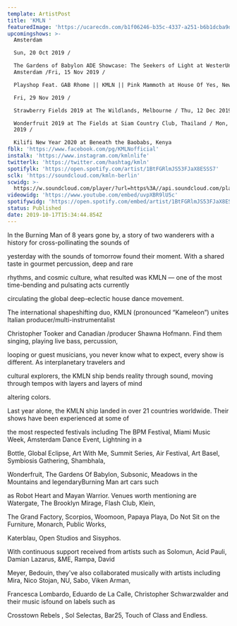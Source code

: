 ```yaml
---
template: ArtistPost
title: 'KMLN '
featuredImage: 'https://ucarecdn.com/b1f06246-b35c-4337-a251-b6b1dcba9d88/'
upcomingshows: >-
  Amsterdam

  Sun, 20 Oct 2019 /

  The Gardens of Babylon ADE Showcase: The Seekers of Light at WesterUnie,
  Amsterdam /Fri, 15 Nov 2019 /

  Playshop Feat. GAB Rhome || KMLN || Pink Mammoth at House Of Yes, New York /

  Fri, 29 Nov 2019 /

  Strawberry Fields 2019 at The Wildlands, Melbourne / Thu, 12 Dec 2019 /

  Wonderfruit 2019 at The Fields at Siam Country Club, Thailand / Mon, 30 Dec
  2019 /

  Kilifi New Year 2020 at Beneath the Baobabs, Kenya
fblk: 'https://www.facebook.com/pg/KMLNofficial'
instalk: 'https://www.instagram.com/kmlnlife'
twitterlk: 'https://twitter.com/hashtag/kmln'
spotifylk: 'https://open.spotify.com/artist/1BtFGRlmJS53FJaX8ESSS7'
sclk: 'https://soundcloud.com/kmln-berlin'
scwidg: >-
  https://w.soundcloud.com/player/?url=https%3A//api.soundcloud.com/playlists/232323810&color=%23ff5500&auto_play=false&hide_related=false&show_comments=true&show_user=true&show_reposts=false&show_teaser=true&visual=true
videowidg: 'https://www.youtube.com/embed/uvpXBR9lU5c'
spotifywidg: 'https://open.spotify.com/embed/artist/1BtFGRlmJS53FJaX8ESSS7'
status: Published
date: 2019-10-17T15:34:44.854Z
---
```



In the Burning Man of 8 years gone by, a story of two wanderers with a history for cross-pollinating the sounds of

yesterday with the sounds of tomorrow found their moment. With a shared taste in gourmet percussion, deep and rare

rhythms, and cosmic culture, what resulted was KMLN — one of the most time-bending and pulsating acts currently

circulating the global deep-eclectic house dance movement.

The international shapeshifting duo, KMLN (pronounced “Kameleon”) unites Italian producer/multi-instrumentalist

Christopher Tooker and Canadian /producer Shawna Hofmann. Find them singing, playing live bass, percussion,

looping or guest musicians, you never know what to expect, every show is different. As interplanetary travelers and

cultural explorers, the KMLN ship bends reality through sound, moving through tempos with layers and layers of mind

altering colors.

Last year alone, the KMLN ship landed in over 21 countries worldwide. Their shows have been experienced at some of

the most respected festivals including The BPM Festival, Miami Music Week, Amsterdam Dance Event, Lightning in a

Bottle, Global Eclipse, Art With Me, Summit Series, Air Festival, Art Basel, Symbiosis Gathering, Shambhala,

Wonderfruit, The Gardens Of Babylon, Subsonic, Meadows in the Mountains and legendaryBurning Man art cars such

as Robot Heart and Mayan Warrior. Venues worth mentioning are Watergate, The Brooklyn Mirage, Flash Club, Klein,

The Grand Factory, Scorpios, Woomoon, Papaya Playa, Do Not Sit on the Furniture, Monarch, Public Works,

Katerblau, Open Studios and Sisyphos.

With continuous support received from artists such as Solomun, Acid Pauli, Damian Lazarus, &ME, Rampa, David

Meyer, Bedouin, they've also collaborated musically with artists including Mira, Nico Stojan, NU, Sabo, Viken Arman,

Francesca Lombardo, Eduardo de La Calle, Christopher Schwarzwalder and their music isfound on labels such as

Crosstown Rebels , Sol Selectas, Bar25, Touch of Class and Endless.
